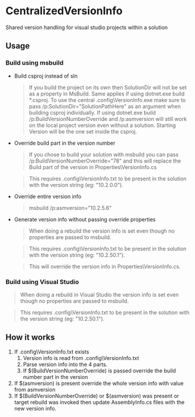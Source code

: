 # CentralizedVersionInfo
Shared version handling for visual studio projects within a solution

## Usage
### Build using msbuild
* Build csproj instead of sln
  > If you build the project on its own then SolutionDir will not be set as a property in MsBuild. Same applies if using dotnet.exe build *.csproj.
  > To use the central .config\VersionInfo.exe make sure to pass /p:SolutionDir="SolutionPathHere" as an argument when building csproj individually.
  > If using dotnet.exe build /p:BuildVersionNumberOverride and /p:asmversion will still work on the local project version even without a solution. Starting Version will be the one set inside the csproj.

* Override build part in the version number

  > If you chose to build your solution with msbuild you can pass /p:BuildVersionNumberOverride="78" and this will replace the Build part of the version in Properties\VersionInfo.cs

  > This requires .config\VersionInfo.txt to be present in the solution with the version string (eg: "10.2.0.0").

* Override entire version info

  > msbuild /p:asmversion="10.2.5.6"

* Generate version info without passing override properties

  > When doing a rebuild the version info is set even though no properties are passed to msbuild.

  > This requires .config\VersionInfo.txt to be present in the solution with the version string (eg: "10.2.50.1").

  > This will override the version info in Properties\VersionInfo.cs.

### Build using Visual Studio

> When doing a rebuild in Visual Studio the version info is set even though no properties are passed to msbuild.

> This requires .config\VersionInfo.txt to be present in the solution with the version string (eg: "10.2.50.1").

## How it works
1. If .config\VersionInfo.txt exists
    1. Version info is read from .config\VersionInfo.txt
    1. Parse version info into the 4 parts.
    1. If $(BuildVersionNumberOverride) is passed override the build number part in the version
1. If $(asmversion) is present override the whole version info with value from asmversion
1. If $(BuildVersionNumberOverride) or $(asmversion) was present or target rebuild was invoked then update AssemblyInfo.cs files with the new version info.
